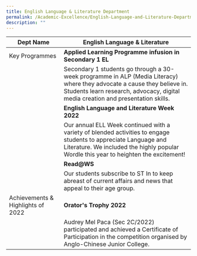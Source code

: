 ```yaml
---
title: English Language & Literature Department
permalink: /Academic-Excellence/English-Language-and-Literature-Department/
description: ""
---
```


| Dept Name 	| English Language & Literature 	|
| - | -	|
| Key Programmes 	| **Applied Learning Programme infusion in Secondary 1 EL** 	|
|  	| Secondary 1 students go through a 30-week programme in ALP (Media Literacy) where they advocate a cause they believe in. Students learn research, advocacy, digital media creation and presentation skills. 	|
|  	| **English Language and Literature Week 2022**	|
|  	| Our annual ELL Week continued with a variety of blended activities to engage students to appreciate Language and Literature. We included the highly popular Wordle this year to heighten the excitement! 	|
|  	| **Read@WS** 	|
|  	| Our students subscribe to ST In to keep abreast of current affairs and news that appeal to their age group. 	|
| Achievements & Highlights of 2022	| **Orator's Trophy 2022** 	|
|  	| Audrey Mel Paca (Sec 2C/2022) participated and achieved a Certificate of Participation in the competition organised by Anglo-Chinese Junior College.